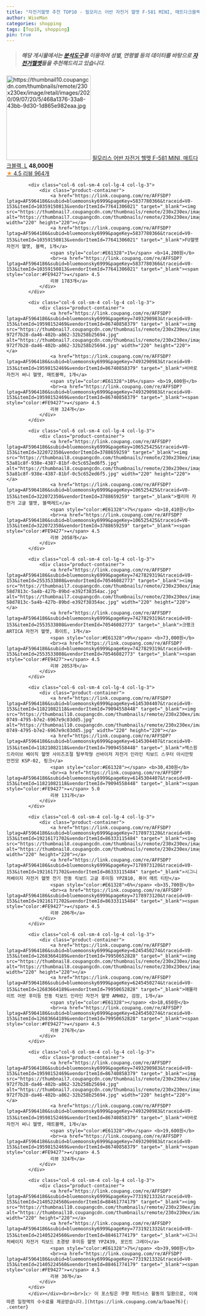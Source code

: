 ```yaml
---
title: "자전거헬멧 추천 TOP10 - 필모리스 어반 자전거 헬멧 F-581 MINI, 매트다크블랙, L"
author: WiseMan
categories: shopping
tags: [Top10, shopping]
pin: true
---
```


> ##### 해당 게시물에서는 [**분석도구**](https://itemscout.io/)를 이용하여 **성별**, **연령별** 등의 데이터를 바탕으로 [**자전거헬멧**](https://link.coupang.com/a/baae76)들을 추천해드리고 있습니다.
<div class="container"><div class="row">
            <div class="col-6 col-sm-4 col-lg-4 col-lg-3">
                <div class="product-container">
                    <a href="https://link.coupang.com/re/AFFSDP?lptag=AF5964186&subid=bluemoonsky6999&pageKey=2080103085&traceid=V0-153&itemId=3533756878&vendorItemId=71519778020" target="_blank"><img src="https://thumbnail10.coupangcdn.com/thumbnails/remote/230x230ex/image/retail/images/2020/09/07/20/5/468a1376-33a8-43bb-9d30-1d865e982eaa.jpg" alt="https://thumbnail10.coupangcdn.com/thumbnails/remote/230x230ex/image/retail/images/2020/09/07/20/5/468a1376-33a8-43bb-9d30-1d865e982eaa.jpg" width="220" height="220"></a>
                    <a href="https://link.coupang.com/re/AFFSDP?lptag=AF5964186&subid=bluemoonsky6999&pageKey=2080103085&traceid=V0-153&itemId=3533756878&vendorItemId=71519778020" target="_blank">필모리스 어반 자전거 헬멧 F-581 MINI, 매트다크블랙, L</a>
                    <span style="color:#E61328"></span> <b>48,000원</b>
                    <br><a href="https://link.coupang.com/re/AFFSDP?lptag=AF5964186&subid=bluemoonsky6999&pageKey=2080103085&traceid=V0-153&itemId=3533756878&vendorItemId=71519778020" target="_blank"><span style="color:#FE9427">★</span> 4.5
                    리뷰 964개</a>
                </div>
            </div>
            
            <div class="col-6 col-sm-4 col-lg-4 col-lg-3">
                <div class="product-container">
                    <a href="https://link.coupang.com/re/AFFSDP?lptag=AF5964186&subid=bluemoonsky6999&pageKey=5837780366&traceid=V0-153&itemId=10359150813&vendorItemId=77641306021" target="_blank"><img src="https://thumbnail7.coupangcdn.com/thumbnails/remote/230x230ex/image/rs_quotation_api/xfplyb3u/766308f0560e4ac88c35035d18bb010a.jpg" alt="https://thumbnail7.coupangcdn.com/thumbnails/remote/230x230ex/image/rs_quotation_api/xfplyb3u/766308f0560e4ac88c35035d18bb010a.jpg" width="220" height="220"></a>
                    <a href="https://link.coupang.com/re/AFFSDP?lptag=AF5964186&subid=bluemoonsky6999&pageKey=5837780366&traceid=V0-153&itemId=10359150813&vendorItemId=77641306021" target="_blank">FU헬멧 자전거 헬멧, 블랙, 1개</a>
                    <span style="color:#E61328">1%</span> <b>14,200원</b>
                    <br><a href="https://link.coupang.com/re/AFFSDP?lptag=AF5964186&subid=bluemoonsky6999&pageKey=5837780366&traceid=V0-153&itemId=10359150813&vendorItemId=77641306021" target="_blank"><span style="color:#FE9427">★</span> 4.5
                    리뷰 1783개</a>
                </div>
            </div>
            
            <div class="col-6 col-sm-4 col-lg-4 col-lg-3">
                <div class="product-container">
                    <a href="https://link.coupang.com/re/AFFSDP?lptag=AF5964186&subid=bluemoonsky6999&pageKey=7493290983&traceid=V0-153&itemId=19598152469&vendorItemId=86740858379" target="_blank"><img src="https://thumbnail7.coupangcdn.com/thumbnails/remote/230x230ex/image/retail/images/1751153281813132-972f7b28-da46-402b-a862-32b258b25694.jpg" alt="https://thumbnail7.coupangcdn.com/thumbnails/remote/230x230ex/image/retail/images/1751153281813132-972f7b28-da46-402b-a862-32b258b25694.jpg" width="220" height="220"></a>
                    <a href="https://link.coupang.com/re/AFFSDP?lptag=AF5964186&subid=bluemoonsky6999&pageKey=7493290983&traceid=V0-153&itemId=19598152469&vendorItemId=86740858379" target="_blank">비바로 자전거 써니 헬멧, 매트블랙, 1개</a>
                    <span style="color:#E61328">10%</span> <b>19,600원</b>
                    <br><a href="https://link.coupang.com/re/AFFSDP?lptag=AF5964186&subid=bluemoonsky6999&pageKey=7493290983&traceid=V0-153&itemId=19598152469&vendorItemId=86740858379" target="_blank"><span style="color:#FE9427">★</span> 4.5
                    리뷰 324개</a>
                </div>
            </div>
            
            <div class="col-6 col-sm-4 col-lg-4 col-lg-3">
                <div class="product-container">
                    <a href="https://link.coupang.com/re/AFFSDP?lptag=AF5964186&subid=bluemoonsky6999&pageKey=106525425&traceid=V0-153&itemId=322072350&vendorItemId=3788659259" target="_blank"><img src="https://thumbnail8.coupangcdn.com/thumbnails/remote/230x230ex/image/retail/images/1888547310139959-53a81c8f-938e-4387-81bf-0c5c652ed6f5.jpg" alt="https://thumbnail8.coupangcdn.com/thumbnails/remote/230x230ex/image/retail/images/1888547310139959-53a81c8f-938e-4387-81bf-0c5c652ed6f5.jpg" width="220" height="220"></a>
                    <a href="https://link.coupang.com/re/AFFSDP?lptag=AF5964186&subid=bluemoonsky6999&pageKey=106525425&traceid=V0-153&itemId=322072350&vendorItemId=3788659259" target="_blank">켈리마 자전거 고글 헬맷, 블랙레드</a>
                    <span style="color:#E61328">7%</span> <b>18,410원</b>
                    <br><a href="https://link.coupang.com/re/AFFSDP?lptag=AF5964186&subid=bluemoonsky6999&pageKey=106525425&traceid=V0-153&itemId=322072350&vendorItemId=3788659259" target="_blank"><span style="color:#FE9427">★</span> 4.5
                    리뷰 2058개</a>
                </div>
            </div>
            
            <div class="col-6 col-sm-4 col-lg-4 col-lg-3">
                <div class="product-container">
                    <a href="https://link.coupang.com/re/AFFSDP?lptag=AF5964186&subid=bluemoonsky6999&pageKey=7427829319&traceid=V0-153&itemId=2553533808&vendorItemId=70546082773" target="_blank"><img src="https://thumbnail7.coupangcdn.com/thumbnails/remote/230x230ex/image/retail/images/817989726815646-58d7813c-5a4b-427b-89bd-e392f38354ac.jpg" alt="https://thumbnail7.coupangcdn.com/thumbnails/remote/230x230ex/image/retail/images/817989726815646-58d7813c-5a4b-427b-89bd-e392f38354ac.jpg" width="220" height="220"></a>
                    <a href="https://link.coupang.com/re/AFFSDP?lptag=AF5964186&subid=bluemoonsky6999&pageKey=7427829319&traceid=V0-153&itemId=2553533808&vendorItemId=70546082773" target="_blank">크랭크 ARTICA 자전거 헬멧, 화이트, 1개</a>
                    <span style="color:#E61328">9%</span> <b>73,000원</b>
                    <br><a href="https://link.coupang.com/re/AFFSDP?lptag=AF5964186&subid=bluemoonsky6999&pageKey=7427829319&traceid=V0-153&itemId=2553533808&vendorItemId=70546082773" target="_blank"><span style="color:#FE9427">★</span> 4.5
                    리뷰 2053개</a>
                </div>
            </div>
            
            <div class="col-6 col-sm-4 col-lg-4 col-lg-3">
                <div class="product-container">
                    <a href="https://link.coupang.com/re/AFFSDP?lptag=AF5964186&subid=bluemoonsky6999&pageKey=6145304407&traceid=V0-153&itemId=11821082118&vendorItemId=79094558448" target="_blank"><img src="https://thumbnail10.coupangcdn.com/thumbnails/remote/230x230ex/image/retail/images/2021/10/26/17/5/134878f3-0749-4795-b7e2-6967e9c03dd5.jpg" alt="https://thumbnail10.coupangcdn.com/thumbnails/remote/230x230ex/image/retail/images/2021/10/26/17/5/134878f3-0749-4795-b7e2-6967e9c03dd5.jpg" width="220" height="220"></a>
                    <a href="https://link.coupang.com/re/AFFSDP?lptag=AF5964186&subid=bluemoonsky6999&pageKey=6145304407&traceid=V0-153&itemId=11821082118&vendorItemId=79094558448" target="_blank">엑스원드라이브 베이직 헬멧 사이즈조절 탈부착형 선바이저 자전거 인라인 킥보드 스쿠터 아시안핏 안전모 KSP-02, 핑크</a>
                    <span style="color:#E61328"></span> <b>30,430원</b>
                    <br><a href="https://link.coupang.com/re/AFFSDP?lptag=AF5964186&subid=bluemoonsky6999&pageKey=6145304407&traceid=V0-153&itemId=11821082118&vendorItemId=79094558448" target="_blank"><span style="color:#FE9427">★</span> 5.0
                    리뷰 131개</a>
                </div>
            </div>
            
            <div class="col-6 col-sm-4 col-lg-4 col-lg-3">
                <div class="product-container">
                    <a href="https://link.coupang.com/re/AFFSDP?lptag=AF5964186&subid=bluemoonsky6999&pageKey=7178973120&traceid=V0-153&itemId=19216171702&vendorItemId=86333115484" target="_blank"><img src="https://thumbnail8.coupangcdn.com/thumbnails/remote/230x230ex/image/vendor_inventory/43a2/178ecf1304867d6c56b6804559e814a2dc312741264a58c3516ac0019c4c.jpg" alt="https://thumbnail8.coupangcdn.com/thumbnails/remote/230x230ex/image/vendor_inventory/43a2/178ecf1304867d6c56b6804559e814a2dc312741264a58c3516ac0019c4c.jpg" width="220" height="220"></a>
                    <a href="https://link.coupang.com/re/AFFSDP?lptag=AF5964186&subid=bluemoonsky6999&pageKey=7178973120&traceid=V0-153&itemId=19216171702&vendorItemId=86333115484" target="_blank">시그니처베이지 자전거 헬멧 전기 전동 킥보드 고글 후미등 YPZ810, 퓨어 매트 티탄</a>
                    <span style="color:#E61328">6%</span> <b>35,700원</b>
                    <br><a href="https://link.coupang.com/re/AFFSDP?lptag=AF5964186&subid=bluemoonsky6999&pageKey=7178973120&traceid=V0-153&itemId=19216171702&vendorItemId=86333115484" target="_blank"><span style="color:#FE9427">★</span> 4.5
                    리뷰 206개</a>
                </div>
            </div>
            
            <div class="col-6 col-sm-4 col-lg-4 col-lg-3">
                <div class="product-container">
                    <a href="https://link.coupang.com/re/AFFSDP?lptag=AF5964186&subid=bluemoonsky6999&pageKey=6245450274&traceid=V0-153&itemId=12683664189&vendorItemId=79950652828" target="_blank"><img src="https://thumbnail8.coupangcdn.com/thumbnails/remote/230x230ex/image/rs_quotation_api/gq70kdna/de8642bf59e5406d8f207116d8deaaba.jpg" alt="https://thumbnail8.coupangcdn.com/thumbnails/remote/230x230ex/image/rs_quotation_api/gq70kdna/de8642bf59e5406d8f207116d8deaaba.jpg" width="220" height="220"></a>
                    <a href="https://link.coupang.com/re/AFFSDP?lptag=AF5964186&subid=bluemoonsky6999&pageKey=6245450274&traceid=V0-153&itemId=12683664189&vendorItemId=79950652828" target="_blank">애몰라이트 어반 후미등 전동 킥보드 인라인 자전거 헬멧 AMH02, 검정, 1개</a>
                    <span style="color:#E61328"></span> <b>18,650원</b>
                    <br><a href="https://link.coupang.com/re/AFFSDP?lptag=AF5964186&subid=bluemoonsky6999&pageKey=6245450274&traceid=V0-153&itemId=12683664189&vendorItemId=79950652828" target="_blank"><span style="color:#FE9427">★</span> 4.5
                    리뷰 276개</a>
                </div>
            </div>
            
            <div class="col-6 col-sm-4 col-lg-4 col-lg-3">
                <div class="product-container">
                    <a href="https://link.coupang.com/re/AFFSDP?lptag=AF5964186&subid=bluemoonsky6999&pageKey=7493290983&traceid=V0-153&itemId=19598152469&vendorItemId=86740858379" target="_blank"><img src="https://thumbnail7.coupangcdn.com/thumbnails/remote/230x230ex/image/retail/images/1751153281813132-972f7b28-da46-402b-a862-32b258b25694.jpg" alt="https://thumbnail7.coupangcdn.com/thumbnails/remote/230x230ex/image/retail/images/1751153281813132-972f7b28-da46-402b-a862-32b258b25694.jpg" width="220" height="220"></a>
                    <a href="https://link.coupang.com/re/AFFSDP?lptag=AF5964186&subid=bluemoonsky6999&pageKey=7493290983&traceid=V0-153&itemId=19598152469&vendorItemId=86740858379" target="_blank">비바로 자전거 써니 헬멧, 매트블랙, 1개</a>
                    <span style="color:#E61328">9%</span> <b>19,600원</b>
                    <br><a href="https://link.coupang.com/re/AFFSDP?lptag=AF5964186&subid=bluemoonsky6999&pageKey=7493290983&traceid=V0-153&itemId=19598152469&vendorItemId=86740858379" target="_blank"><span style="color:#FE9427">★</span> 4.5
                    리뷰 324개</a>
                </div>
            </div>
            
            <div class="col-6 col-sm-4 col-lg-4 col-lg-3">
                <div class="product-container">
                    <a href="https://link.coupang.com/re/AFFSDP?lptag=AF5964186&subid=bluemoonsky6999&pageKey=7731921332&traceid=V0-153&itemId=21405224560&vendorItemId=88461774179" target="_blank"><img src="https://thumbnail10.coupangcdn.com/thumbnails/remote/230x230ex/image/vendor_inventory/5bc6/a526730fb20e53904f1e1147aead88617b74ae3c0d821a3f3cb4b50e48e7.jpg" alt="https://thumbnail10.coupangcdn.com/thumbnails/remote/230x230ex/image/vendor_inventory/5bc6/a526730fb20e53904f1e1147aead88617b74ae3c0d821a3f3cb4b50e48e7.jpg" width="220" height="220"></a>
                    <a href="https://link.coupang.com/re/AFFSDP?lptag=AF5964186&subid=bluemoonsky6999&pageKey=7731921332&traceid=V0-153&itemId=21405224560&vendorItemId=88461774179" target="_blank">시그니처베이지 자전거 킥보드 초경량 후미등 헬멧 YPZ439, 포인트 그레이</a>
                    <span style="color:#E61328">7%</span> <b>39,900원</b>
                    <br><a href="https://link.coupang.com/re/AFFSDP?lptag=AF5964186&subid=bluemoonsky6999&pageKey=7731921332&traceid=V0-153&itemId=21405224560&vendorItemId=88461774179" target="_blank"><span style="color:#FE9427">★</span> 4.5
                    리뷰 30개</a>
                </div>
            </div>
            </div></div><br><br>[👉 이 포스팅은 쿠팡 파트너스 활동의 일환으로, 이에 따른 일정액의 수수료를 제공받습니다.](https://link.coupang.com/a/baae76){: .center}
